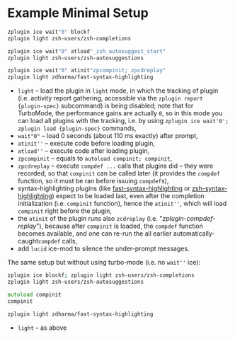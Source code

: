 # Example Minimal Setup

```zsh
zplugin ice wait"0" blockf
zplugin light zsh-users/zsh-completions

zplugin ice wait"0" atload"_zsh_autosuggest_start"
zplugin light zsh-users/zsh-autosuggestions

zplugin ice wait"0" atinit"zpcompinit; zpcdreplay"
zplugin light zdharma/fast-syntax-highlighting
```
 - `light` – load the plugin in `light` mode, in which the tracking of plugin (i.e. activity report gathering, accessible via the `zplugin report {plugin-spec}` subcommand) is being disabled; note that for TurboMode, the performance gains are actually `0`, so in this mode you can load all plugins with the tracking, i.e. by using `zplugin ice wait'0'; zplugin load {plugin-spec}` commands,
 - `wait"0"` – load 0 seconds (about 110 ms exactly) after prompt,
 - `atinit''` – execute code before loading plugin,
 - `atload''` – execute code after loading plugin,
 - `zpcompinit` – equals to `autoload compinit; compinit`,
 - `zpcdreplay` – execute `compdef ...` calls that plugins did – they were recorded, so that `compinit` can be called later (it provides the `compdef` function, so it must be ran before issuing `compdef`s),
 - syntax-highlighting plugins (like [fast-syntax-highlighting](https://github.com/zdharma/fast-syntax-highlighting) or [zsh-syntax-highlighting](https://github.com/zsh-users/zsh-syntax-highlighting)) expect to be loaded last, even after the completion initialization (i.e. `compinit` function), hence the `atinit''`, which will load `compinit` right before the plugin,
 - the `atinit` of the plugin runs also `zcdreplay` (i.e. "*zplugin-compdef-replay*"), because after `compinit` is loaded, the `compdef` function becomes available, and one can re-run the all earlier automatically-caught`compdef` calls,
 - add `lucid` ice-mod to silence the under-prompt messages.

The same setup but without using turbo-mode (i.e. no `wait''` ice):

```zsh
zplugin ice blockf; zplugin light zsh-users/zsh-completions
zplugin light zsh-users/zsh-autosuggestions

autoload compinit
compinit

zplugin light zdharma/fast-syntax-highlighting
```
 - `light` – as above
